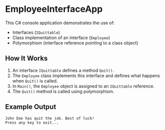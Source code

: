 # EmployeeInterfaceApp

This C# console application demonstrates the use of:
- Interfaces (`IQuittable`)
- Class implementation of an interface (`Employee`)
- Polymorphism (interface reference pointing to a class object)

## How It Works
1. An interface `IQuittable` defines a method `Quit()`.
2. The `Employee` class implements this interface and defines what happens when `Quit()` is called.
3. In `Main()`, the `Employee` object is assigned to an `IQuittable` reference.
4. The `Quit()` method is called using polymorphism.

## Example Output
```
John Doe has quit the job. Best of luck!
Press any key to exit...
```
